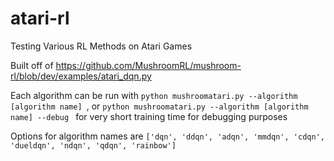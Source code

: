 # atari-rl
Testing Various RL Methods on Atari Games

Built off of https://github.com/MushroomRL/mushroom-rl/blob/dev/examples/atari_dqn.py

Each algorithm can be run with ```python mushroomatari.py --algorithm [algorithm name] ```, or ```python mushroomatari.py --algorithm [algorithm name] --debug ``` for very short training time for debugging purposes

Options for algorithm names are ```['dqn', 'ddqn', 'adqn', 'mmdqn', 'cdqn', 'dueldqn', 'ndqn', 'qdqn', 'rainbow']```